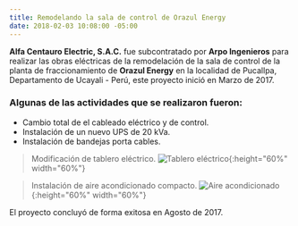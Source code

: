```yaml
---
title: Remodelando la sala de control de Orazul Energy
date: 2018-02-03 10:08:00 -05:00
---
```


**Alfa Centauro Electric, S.A.C.** fue subcontratado por **Arpo Ingenieros** para realizar las obras eléctricas de la remodelación de la sala de control de la planta de fraccionamiento de **Orazul Energy** en la localidad de Pucallpa, Departamento de Ucayali - Perú, este proyecto inició en Marzo de 2017.

### Algunas de las actividades que se realizaron fueron:

* Cambio total de el cableado eléctrico y de control.
* Instalación de un nuevo UPS de 20 kVa.
* Instalación de bandejas porta cables.

> Modificación de tablero eléctrico.
![Tablero eléctrico](/uploads/IMG_20170210_100351.jpg){:height="60%" width="60%"}

> Instalación de aire acondicionado compacto.
![Aire acondicionado](/uploads/IMG_20170210_100429.jpg){:height="60%" width="60%"}

El proyecto concluyó de forma exitosa en Agosto de 2017.